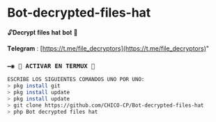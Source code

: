 # Bot-decrypted-files-hat
🔓𝐃𝐞𝐜𝐫𝐲𝐩𝐭 𝐟𝐢𝐥𝐞𝐬 𝐡𝐚𝐭 𝐛𝐨𝐭 🔑

𝐓𝐞𝐥𝐞𝐠𝐫𝐚𝐦 : [https://t.me/file_decryptors](https://t.me/file_decryptors)"
### `—◉ 👾 ACTIVAR EN TERMUX 👾`
```bash
ESCRIBE LOS SIGUIENTES COMANDOS UNO POR UNO:
> pkg install git
> pkg install update
> pkg install update
> git clone https://github.com/CHICO-CP/Bot-decrypted-files-hat
> php Bot decrypted files hat

